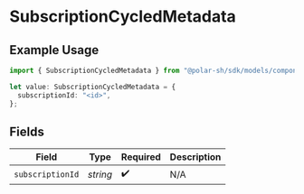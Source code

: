 # SubscriptionCycledMetadata

## Example Usage

```typescript
import { SubscriptionCycledMetadata } from "@polar-sh/sdk/models/components/subscriptioncycledmetadata.js";

let value: SubscriptionCycledMetadata = {
  subscriptionId: "<id>",
};
```

## Fields

| Field              | Type               | Required           | Description        |
| ------------------ | ------------------ | ------------------ | ------------------ |
| `subscriptionId`   | *string*           | :heavy_check_mark: | N/A                |